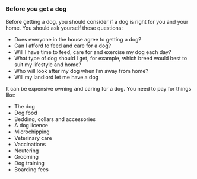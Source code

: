 ###  **Before you get a dog**

Before getting a dog, you should consider if a dog is right for you and your
home. You should ask yourself these questions:

  * Does everyone in the house agree to getting a dog? 
  * Can I afford to feed and care for a dog? 
  * Will I have time to feed, care for and exercise my dog each day? 
  * What type of dog should I get, for example, which breed would best to suit my lifestyle and home? 
  * Who will look after my dog when I’m away from home? 
  * Will my landlord let me have a dog 

It can be expensive owning and caring for a dog. You need to pay for things
like:

  * The dog 
  * Dog food 
  * Bedding, collars and accessories 
  * A dog licence 
  * Microchipping 
  * Veterinary care 
  * Vaccinations 
  * Neutering 
  * Grooming 
  * Dog training 
  * Boarding fees 
